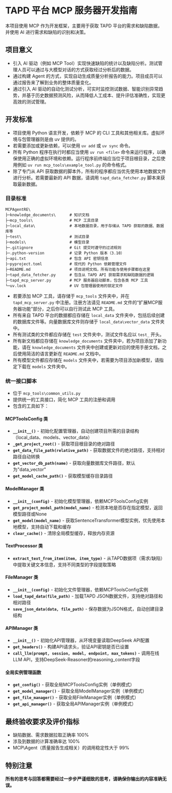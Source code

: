 # TAPD 平台 MCP 服务器开发指南

本项目使用 MCP 作为开发框架，主要用于获取 TAPD 平台的需求和缺陷数据，并使用 AI 进行需求和缺陷的识别和决策。

## 项目意义

* 引入 AI 驱动（例如 MCP Tool）实现快速缺陷的统计以及缺陷分析。测试管理人员可以通过与大模型对话的方式获取经过分析后的数据。
* 通过构建 Agent 的方式，实现自动生成质量分析报告的能力。项目成员可以通过报告来了解到业务的整体质量变化。
* 通过引入 AI 驱动的自动化测试分析，可实时监控测试数据、智能识别异常趋势，并基于历史数据预测风险，从而降低人工成本、提升评估准确性，实现更高效的测试管理。

## 开发标准

* 项目使用 Python 语言开发，依赖于 MCP 的 CLI 工具和其他相关库。虚拟环境与包管理器则是由 uv 提供的。
* 若需要添加或更新依赖，可以使用 `uv add` 或 `uv sync` 命令。
* 所有 Python 程序在执行时都应当使用 `uv run <file>` 命令来运行程序，以确保使用正确的虚拟环境和依赖。运行程序前终端应当位于项目根目录，之后使用例如 `uv run mcp_tools\example_tool.py` 的命令格式。
* 除了专门从 API 获取数据的脚本外，所有的程序都应当优先使用本地数据文件进行分析。若需要最新的 API 数据，请调用 `tapd_data_fetcher.py` 脚本来获取最新数据。

### 目录标准

```text
MCPAgentRE\
├─knowledge_documents\      # 知识文档
├─mcp_tools\                # MCP 工具目录
├─local_data\               # 本地数据目录，用于存储从 TAPD 获取的数据、数据库等
├─test\                     # 测试目录
├─models\                   # 模型目录
├─.gitignore                # Git 提交时遵守的过滤规则
├─.python-version           # 记录 Python 版本（3.10）
├─api.txt                   # 包含 API 密钥信息
├─pyproject.toml            # 现代的 Python 依赖管理文件
├─README.md                 # 项目说明文档，所有功能与使用步骤都在这里
├─tapd_data_fetcher.py      # 包含从 TAPD API 获取需求和缺陷数据的逻辑
├─tapd_mcp_server.py        # MCP 服务器启动脚本，包含各类 MCP 工具
└─uv.lock                   # UV 包管理器使用的锁定文件
```

* 若要添加 MCP 工具，请存储于 `mcp_tools` 文件夹中，并在 `tapd_mcp_server.py` 中注册。注册方法请见 `README.md` 文件的“扩展MCP服务器功能”部分，之后你可以自行测试此 MCP 工具。
* 所有来自 TAPD 平台的数据都应存储在 `local_data` 文件夹中，包括后续创建的数据库文件等。向量数据库文件则存储于 `local_data\vector_data` 文件夹中。
* 所有测试类的文件都应存储在 `test` 文件夹中，测试文件名应以 `test_` 开头。
* 所有新文档都应存储在 `knowledge_documents` 文件夹中，若为项目添加了新功能，请在 `knowledge_documents` 文件夹中创建或更新对应的使用手册文档，之后使用简洁的语言更新在 `README.md` 文档中。
* 所有模型文件都应存储在 `models` 文件夹中，若需要为项目添加新模型，请指定下载在 `models` 文件夹中。

### 统一接口脚本

* 位于 `mcp_tools\common_utils.py`
* 提供统一的工具接口，简化 MCP 工具的注册和调用
* 包含的工具如下：

#### MCPToolsConfig 类

* **`__init__()`** - 初始化配置管理器，自动创建项目所需的目录结构（local_data、models、vector_data）
* **`_get_project_root()`** - 获取项目根目录的绝对路径
* **`get_data_file_path(relative_path)`** - 获取数据文件的绝对路径，支持相对路径自动转换
* **`get_vector_db_path(name)`** - 获取向量数据库文件路径，默认为"data_vector"
* **`get_model_cache_path()`** - 获取模型缓存目录路径

#### ModelManager 类

* **`__init__(config)`** - 初始化模型管理器，依赖MCPToolsConfig实例
* **`get_project_model_path(model_name)`** - 检测本地是否存在指定模型，返回模型路径或None
* **`get_model(model_name)`** - 获取SentenceTransformer模型实例，优先使用本地模型，支持自动下载和缓存
* **`clear_cache()`** - 清除全局模型缓存，释放内存资源

#### TextProcessor 类

* **`extract_text_from_item(item, item_type)`** - 从TAPD数据项（需求/缺陷）中提取关键文本信息，支持不同类型的字段提取策略

#### FileManager 类

* **`__init__(config)`** - 初始化文件管理器，依赖MCPToolsConfig实例
* **`load_tapd_data(file_path)`** - 加载TAPD JSON数据文件，支持绝对路径和相对路径
* **`save_json_data(data, file_path)`** - 保存数据为JSON格式，自动创建目录结构

#### APIManager 类

* **`__init__()`** - 初始化API管理器，从环境变量读取DeepSeek API配置
* **`get_headers()`** - 构建API请求头，验证API密钥是否已设置
* **`call_llm(prompt, session, model, endpoint, max_tokens)`** - 调用在线LLM API，支持DeepSeek-Reasoner的reasoning_content字段

#### 全局实例管理函数

* **`get_config()`** - 获取全局MCPToolsConfig实例（单例模式）
* **`get_model_manager()`** - 获取全局ModelManager实例（单例模式）
* **`get_file_manager()`** - 获取全局FileManager实例（单例模式）
* **`get_api_manager()`** - 获取全局APIManager实例（单例模式）

## 最终验收要求及评价指标

* 缺陷数据、需求数据拉取正确率 100%
* 涉及到数据的计算准确率达 100%
* MCP\Agent（质量报告生成相关）的调用稳定性大于 99%

## 特别注意

**所有的思考与回答都需要经过一步步严谨细致的思考，请确保你输出的内容准确无误。**
